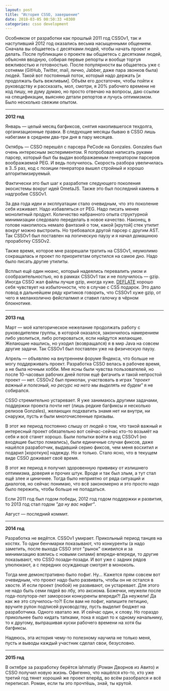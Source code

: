 ```yaml
---
layout: post
title: "История CSSO, завершение"
date: 2018-03-05 00:50:33 +0300
categories: csso development
---
```

Особняком от разработки как прошлый 2011 год CSSOv1, так и наступивший 2012 год оказались весьма насыщенными общением. Сначала вы общаетесь с десятками людей, чтобы начать проект и делать. После публикации о проекте вы общаетесь с десятками людей, объясняя вводную, собирая первые репорты и вообще торгуя вежливостью и готовностью. После популярности вы общаетесь уже с сотнями (GitHub, Twitter, mail, лично, Jabber, даже пара звонков была) людей. Такой вот постоянный поток, который надо держать [и продолжать быть вежливым]. Объём его достаточен, чтобы пойти к руководству и рассказать, мол, смотри, я 20% рабочего времени не код пишу, не думу думаю, но просто отвечаю на вопросы, даю ссылки на спецификации, выясняю детали репортов и лучусь оптимизмом. Было несколько свежим опытом.

---

**2012 год**

Январь — целый месяц багфиксов, снятия накопившегося техдолга, организационные правки. В следующие месяцы бываю в CSSO лишь набегами в среднем два-три дня в пару месяцев.

Октябрь — CSSO перешёл с парсера PeCode на Gonzales. Gonzales был очень интересным экспериментом. Я попробовал написать руками парсер, который был бы выдан воображаемым генератором парсеров воображаемой PEG. И ведь получилось. Скорость разбора увеличилась в 3..5 раз, код с позиции генератора вышел стройный и хорошо алгоритмизируемый.

Фактически это был шаг к разработке следующего поколения экосистемы вокруг идей OmetaJS. Также это был последний камень в надгробие CSSOv1.

За два года идеи и эксплуатации стало очевидным, что это поколение себя изживает. Надо избавляться от PEG. Надо писать менее монолитный продукт. Количество набранного опыта структурной минимизации следовало переделать в новое качество. Наконец, в голове накопилось немало фантазий о том, какой [крутой] стек утилит вокруг можно выстроить. Но требовался другой парсер с другим AST. Так CSSOv1 был поставлен на логическую паузу и я начал домашнюю проработку CSSOv2.

Также время, которое мне разрешали тратить на CSSOv1, неумолимо сокращалась и проект по приоритетам опустился на самое дно. Надо было писать другие утилиты.

Всплыл ещё один нюанс, который надеялись перевалить умом и сообразительностью, но в рамках CSSOv1 так и не получилось — gzip. Иногда CSSO жал файлы лучше gzip, иногда хуже. [DEFLATE](https://en.wikipedia.org/wiki/DEFLATE) хорошо себя чувствует на избыточности, что в случае с CSS подарок. Это дало повод в дальнейшем ряду критиков говорить, что CSSOv1 хуже gzip, от чего я меланхолично фейспалмил и ставил галочку в чёрном блокнотике.

---

**2013 год**

Март — моё категорическое нежелание продолжать работу с руководителем группы, в которой оказался, закончилось намерением либо уволиться, либо ротироваться, если найдутся желающие. Желающие нашлись, но уходил (возвращался) я в мир Java на совсем другие задачи. Так CSSOv1 был поставлен уже на физическую паузу.

Апрель — объявляю на внутреннем форуме Яндекса, что больше не могу поддерживать проект. Разработка CSSO велась в рабочее время, а не была ночным хобби. Мне ясны были чувства пользователей, но после 10-часовых рабочих дней потом ещё фигачить и такой непростой проект — нет. CSSOv2 был прикопан, участвовать в играх *"проект важный и полезный, но ресурс на него мы выделять не будем"* я не собирался.

CSSO стремительно устаревает. Я уже занимаюсь другими задачами, поддержки проекта почти нет (лишь редкие багфиксы и несколько релизов Gonzales), желающих подхватить знамя нет ни внутри, ни снаружи, пусть и были многочисленные призывы.

В этот же период постоянно слышу от людей о том, что такой важный и интересный проект обязательно вот сейчас-сейчас кто-то возьмёт на себя и всё станет хорошо. Были попытки войти в код CSSOv1 (но входящие быстро ломались), были единичные случаи фиксов, даже нашёлся разработчик, выдавший серию фиксов, чем меня восхитил и подарил [короткую] надежду. Но и только. Стало ясно, что в текущем виде CSSO доживает своё время.

В этот же период я получил здоровенную прививку от излишнего оптимизма, доверия и прочих штук. Вроде и так был злым, а тут стал ещё злее и циничнее. Тогда было неприятно от ряда ситуаций и диалогов, но сейчас понимаю, что всё закономерно и это просто надо было пережить, чтобы больше не попадаться.

Если 2011 год был годом победы, 2012 год годом поддержки и развития, то 2013 год стал годом *"да ну вас нафиг"*.

Август — последний коммит.

---

**2014 год**

Разработка не ведётся. CSSOv1 умирает. Прикольный период танцев на костях. То одни бенчмарки показывают, что конкуренты (а надо заметить, после выхода CSSO этот "рынок" оживился и за минимизацию взялись с новыми силами) впереди-впереди, то другие показывают, что CSSO позади-позади. И вот уже с задних рядов улюлюкают, а с передних осуждающе смотрят в моноколь.

Тогда мне демонстративно было пофиг. Ну... Кажется прям совсем вот очевидным, что проект надо было развивать, чтобы он не остался в хвосте. И если проект (любой) не развивают, он устаревает. Для этого не надо быть семи пядей во лбу, это аксиома. Божечки, неужели после года-полутора-лет заморозки конкуренты впереди?! Да неужели! Да как же это случилось-то?! Если вам не пофиг, напишите петицию, вручите рулон подписей руководству, пусть выделит бюджет на разработчика. Одного хватало же. И сейчас один, к слову. Но гораздо прикольнее было кидать тапками, пока я ходил то к одному начальнику, то к другому, выпрашивая куски рабочего времени на хотя бы багфиксы.

Надеюсь, эта история чему-то полезному научила не только меня, пусть и выводы каждый участник сделал свои, безусловно.

---

**2015 год**

В октябре за разработку берётся lahmatiy (Роман Дворнов из Авито) и CSSO получил новую жизнь. Офигенно, что нашёлся кто-то, кто уже третий год тянет хороший же проект вперёд, во всём разобрался и всё переписал. Роман, если ты это прочтёшь, знай, ты крутой.
